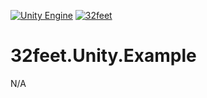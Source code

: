 [![Unity Engine](https://img.shields.io/badge/unity-2020.1.2f1-black.svg?style=flat&logo=unity&cacheSeconds=2592000)](https://unity3d.com/get-unity/download/archive)
[![32feet](https://img.shields.io/badge/32feet-4.0.8-006665.svg?style=flat)](https://github.com/inthehand/32feet)

# 32feet.Unity.Example

N/A
